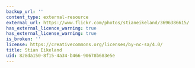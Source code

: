 ```yaml
---
backup_url: ''
content_type: external-resource
external_url: https://www.flickr.com/photos/stianeikeland/3696386615/
has_external_licence_warning: true
has_external_license_warning: true
is_broken: ''
license: https://creativecommons.org/licenses/by-nc-sa/4.0/
title: Stian Eikeland
uid: 828da150-8f15-4a34-b466-90678b683e5e
---
```

